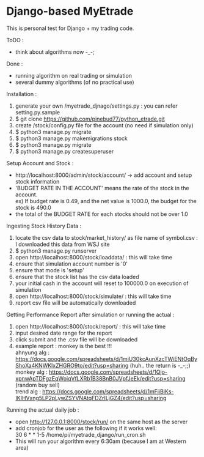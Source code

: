 Django-based MyEtrade
=====================

This is personal test for Django + my trading code.

ToDO :
* think about algorithms now -_-;

Done :
* running algorithm on real trading or simulation
* several dummy algorithms (of no practical use)

Installation :
1. generate your own /myetrade_djnago/settings.py : you can refer setting.py.sample
1. $ git clone https://github.com/pinebud77/python_etrade.git
1. create /stock/config.py file for the account (no need if simulation only)
1. $ python3 manage.py migrate
1. $ python3 manage.py makemigrations stock
1. $ python3 manage.py migrate
1. $ python3 manage.py createsuperuser

Setup Account and Stock :
* http://localhost:8000/admin/stock/account/ -> add account and setup stock information
* 'BUDGET RATE IN THE ACCOUNT' means the rate of the stock in the account.<br>
ex) If budget rate is 0.49, and the net value is 1000.0, the budget for the stock is 490.0
* the total of the BUDGET RATE for each stocks should not be over 1.0

Ingesting Stock History Data :
1. locate the csv data to stock/market_history/ as file name of symbol.csv : I downloaded this data from WSJ site
1. $ python3 manage.py runserver
1. open http://localhost:8000/stock/loaddata/ : this will take time
1. ensure that simulation account number is '0'
1. ensure that mode is 'setup'
1. ensure that the stock list has the csv data loaded
1. your initial cash in the account will reset to 100000.0 on execution of simulation
1. open http://localhost:8000/stock/simulate/ : this will take time
1. report csv file will be automatically downloaded

Getting Performance Report after simulation or running the actual :
1. open http://localhost:8000/stock/report/ : this will take time
1. input desired date range for the report
1. click submit and the .csv file will be downloaded
1. example report : monkey is the best !!!<br>
ahnyung alg : https://docs.google.com/spreadsheets/d/1miU30kcAunXzcTWiENtOqByShoXa4KNWKlxZHGRO9to/edit?usp=sharing (huh.. the return is -_-;;)<br>
monkey alg : https://docs.google.com/spreadsheets/d/1Qjo-xpnwApTDFgzEqWoiqVfLXRb1B38BnB0JVpfJeEk/edit?usp=sharing (random buy sell)<br>
trend alg : https://docs.google.com/spreadsheets/d/1mFiiBiKs-IKIHVxng5LP2pLywZSYVNAtqFDZrILjGZ4/edit?usp=sharing

Running the actual daily job :
* open http://127.0.0.1:8000/stock/run/ on the same host as the server
* add cronjob for the user as the following if it works well:<br>
30 6 * * 1-5 /home/pi/myetrade_django/run_cron.sh
* This will run your algorithm every 6:30am (because I am at Western area)

